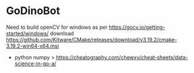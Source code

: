# GoDinoBot

Need to build openCV for windows as per https://gocv.io/getting-started/windows/
download https://github.com/Kitware/CMake/releases/download/v3.19.2/cmake-3.19.2-win64-x64.msi


* python numpy > https://cheatography.com/chewxy/cheat-sheets/data-science-in-go-a/
